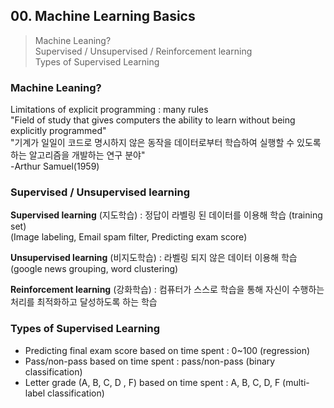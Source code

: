 
## 00. Machine Learning Basics  

> Machine Leaning?  
> Supervised / Unsupervised / Reinforcement  learning  
> Types of Supervised Learning  

### Machine Leaning?  
Limitations of explicit programming : many rules  
"Field of study that gives computers the ability to learn without being explicitly programmed"  
"기계가 일일이 코드로 명시하지 않은 동작을 데이터로부터 학습하여 실행할 수 있도록 하는 알고리즘을 개발하는 연구 분야"    
-Arthur Samuel(1959)  

### Supervised / Unsupervised learning  
**Supervised learning** (지도학습) : 정답이 라벨링 된 데이터를 이용해 학습 (training set)    
(Image labeling, Email spam filter, Predicting exam score)  

**Unsupervised learning** (비지도학습) : 라벨링 되지 않은 데이터 이용해 학습    
(google news grouping, word clustering)  

**Reinforcement learning** (강화학습) : 컴퓨터가 스스로 학습을 통해 자신이 수행하는 처리를 최적화하고 달성하도록 하는 학습   

### Types of Supervised Learning     
 - Predicting final exam score based on time spent : 0~100 (regression)  
 - Pass/non-pass based on time spent : pass/non-pass (binary classification)  
 - Letter grade (A, B, C, D , F) based on time spent : A, B, C, D, F (multi-label classification)  

 
<!--stackedit_data:
eyJoaXN0b3J5IjpbMTc5MjYyMzUwNl19
-->